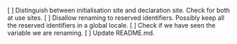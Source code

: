 [ ] Distinguish between initialisation site and declaration site. Check for both at use sites.
[ ] Disallow renaming to reserved identifiers. Possibly keep all the reserved identifiers in a global locale.
[ ] Check if we have seen the variable we are renaming.
[ ] Update README.md.
